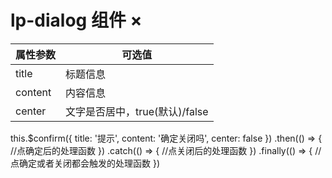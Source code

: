 # lp-dialog 组件  ×


属性参数     | 可选值
-------- | ----- 
title | 标题信息
content  | 内容信息
center | 文字是否居中，true(默认)/false

this.$confirm({
    title: '提示',
    content: '确定关闭吗',
    center: false
})
.then(() => {
    //点确定后的处理函数
})
.catch(() => {
    //点关闭后的处理函数
})
.finally(() => {
    //点确定或者关闭都会触发的处理函数
})